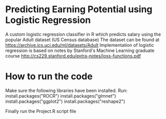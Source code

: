 # Predicting Earning Potential using Logistic Regression

A custom logistic regression classifier in R which predicts salary using the popular Adult dataset (US Census database)
The dataset can be found at https://archive.ics.uci.edu/ml/datasets/Adult
Implementation of logistic regression is based on notes by Stanford's Machine Learning graduate course http://cs229.stanford.edu/extra-notes/loss-functions.pdf

# How to run the code

Make sure the following libraries have been  installed. Run:
install.packages("ROCR")
install.packages("glmnet")
install.packages("ggplot2")
install.packages("reshape2")

Finally run the Project.R script file

